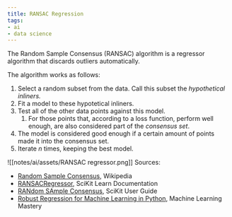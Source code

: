 ```yaml
---
title: RANSAC Regression
tags:
- ai
- data science
---
```


The Random Sample Consensus (RANSAC) algorithm is a regressor algorithm that discards outliers automatically.

The algorithm works as follows:

1. Select a random subset from the data. Call this subset the _hypothetical inliners._
2. Fit a model to these hypotetical inliners.
3. Test all of the other data points against this model.
	1. For those points that, according to a loss function, perform well enough, are also considered part of the _consensus set_.
4. The model is considered good enough if a certain amount of points made it into the consensus set.
5. Iterate $n$ times, keeping the best model.

![[notes/ai/assets/RANSAC regressor.png]]
Sources:
- [Random Sample Consensus](https://en.wikipedia.org/wiki/Random_sample_consensus), Wikipedia
- [RANSACRegressor](https://scikit-learn.org/stable/modules/generated/sklearn.linear_model.RANSACRegressor.html), SciKit Learn Documentation
- [RANdom SAmple Consensus](https://scikit-learn.org/stable/modules/linear_model.html#ransac-regression), SciKit User Guide
- [Robust Regression for Machine Learning in Python](https://machinelearningmastery.com/robust-regression-for-machine-learning-in-python/), Machine Learning Mastery
